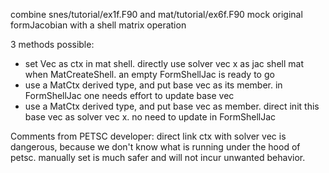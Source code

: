 combine snes/tutorial/ex1f.F90 and mat/tutorial/ex6f.F90
mock original formJacobian with a shell matrix operation

3 methods possible: 
 - set Vec as ctx in mat shell. directly use solver vec x as jac shell mat when MatCreateShell. an empty FormShellJac is ready to go
 - use a MatCtx derived type, and put base vec as its member. in FormShellJac one needs effort to update base vec
 - use a MatCtx derived type, and put base vec as member. direct init this base vec as solver vec x. no need to update in FormShellJac

Comments from PETSC developer: direct link ctx with solver vec is dangerous, because we don't know what is running under the hood of petsc. 
manually set is much safer and will not incur unwanted behavior.
